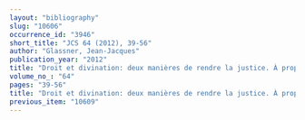 ```yaml
---
layout: "bibliography"
slug: "10606"
occurrence_id: "3946"
short_title: "JCS 64 (2012), 39-56"
author: "Glassner, Jean-Jacques"
publication_year: "2012"
title: "Droit et divination: deux manières de rendre la justice. À propos de dīnum, uṣurtum et awatum"
volume_no_: "64"
pages: "39-56"
title: "Droit et divination: deux manières de rendre la justice. À propos de dīnum, uṣurtum et awatum"
previous_item: "10609"
---
```

